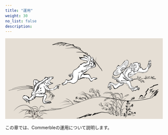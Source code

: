 ```yaml
---
title: "運用"
weight: 30
no_list: false
description: 
---
```


![運用](management.jpeg)

この章では、Commerbleの運用について説明します。
